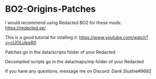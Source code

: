 # BO2-Origins-Patches

I would recommend using Redacted BO2 for these mods: https://redacted.se/

This is a good tutorial for intalling it: https://www.youtube.com/watch?v=clJOLuIpxR0

Patches go in the data/scripts folder of your Redacted

Decompiled scripts go in the data/maps/mp folder of your Redacted

If you have any questions, message me on Discord: Dank Slushie#9682

